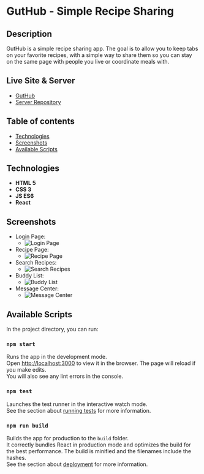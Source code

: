 # GutHub - Simple Recipe Sharing

## Description

GutHub is a simple recipe sharing app. The goal is to allow you to keep tabs on your favorite recipes, with a simple way to share them so you can stay on the same page with people you live or coordinate meals with.


## Live Site & Server
- [GutHub](https://gut-hub.vercel.app/)
- [Server Repository](https://github.com/manniecut/gut-hub-server)

## Table of contents

*  [Technologies](#technologies)
*  [Screenshots](#screenshots)
*  [Available Scripts](#available-scripts)

## Technologies
- **HTML 5**
- **CSS 3**
- **JS ES6** 
- **React**


## Screenshots
- Login Page:
  - ![Login Page](https://user-images.githubusercontent.com/68138888/102182450-50f38180-3e7a-11eb-9e74-03f1dd777f84.png)
- Recipe Page:
  - ![Recipe Page](https://user-images.githubusercontent.com/68138888/102182487-6072ca80-3e7a-11eb-88ea-7bc3a8168a8b.png)
- Search Recipes:
  - ![Search Recipes](https://user-images.githubusercontent.com/68138888/102182516-6d8fb980-3e7a-11eb-9335-c6e8e57f87c0.png)
- Buddy List:
  - ![Buddy List](https://user-images.githubusercontent.com/68138888/102182882-fe669500-3e7a-11eb-9499-727b4aa4da37.png)
- Message Center:
  - ![Message Center](https://user-images.githubusercontent.com/68138888/102182594-85ffd400-3e7a-11eb-99a9-f477a38d0af9.png)

## Available Scripts
In the project directory, you can run:
### `npm start`
Runs the app in the development mode.<br />
Open [http://localhost:3000](http://localhost:3000) to view it in the browser.
The page will reload if you make edits.<br />
You will also see any lint errors in the console.
### `npm test`
Launches the test runner in the interactive watch mode.<br />
See the section about [running tests](https://facebook.github.io/create-react-app/docs/running-tests) for more information.
### `npm run build`
Builds the app for production to the `build` folder.<br />
It correctly bundles React in production mode and optimizes the build for the best performance.
The build is minified and the filenames include the hashes.<br />
See the section about [deployment](https://facebook.github.io/create-react-app/docs/deployment) for more information.
